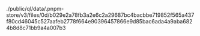 ./public/ql/data/.pnpm-store/v3/files/0d/b029e2a78fb3a2e6c2a29687bc4bacbbe719852f565a437f80cd46045c527aafeb2778f664e90396457866e9d85bac6ada4a9aba6824b8d8c71bb9a4a007b3